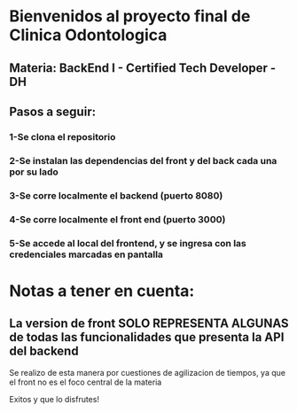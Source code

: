 # Bienvenidos al proyecto final de Clinica Odontologica

## Materia: BackEnd I - Certified Tech Developer - DH

## Pasos a seguir:

### 1-Se clona el repositorio
### 2-Se instalan las dependencias del front y del back cada una por su lado
### 3-Se corre localmente el backend (puerto 8080)
### 4-Se corre localmente el front end (puerto 3000)
### 5-Se accede al local del frontend, y se ingresa con las credenciales marcadas en pantalla

# Notas a tener en cuenta:

## La version de front SOLO REPRESENTA ALGUNAS de todas las funcionalidades que presenta la API del backend
Se realizo de esta manera por cuestiones de agilizacion de tiempos, ya que el front no es el foco central de la
materia

Exitos y que lo disfrutes!
